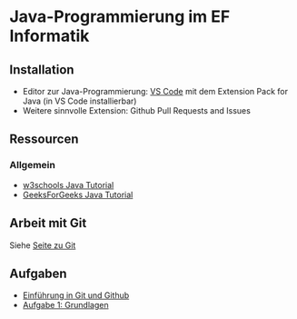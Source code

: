 # Java-Programmierung im EF Informatik

## Installation

- Editor zur Java-Programmierung: [VS Code](https://code.visualstudio.com/) mit dem Extension Pack for Java (in VS Code installierbar)
- Weitere sinnvolle Extension: Github Pull Requests and Issues

## Ressourcen

### Allgemein

- [w3schools Java Tutorial](https://www.w3schools.com/java/default.asp)
- [GeeksForGeeks Java Tutorial](https://www.geeksforgeeks.org/java/)

## Arbeit mit Git

Siehe [Seite zu Git](GIT.md)

## Aufgaben

- [Einführung in Git und Github](https://classroom.github.com/a/hwGPi-nv)
- [Aufgabe 1: Grundlagen](https://classroom.github.com/a/CMWP8Mmw)
